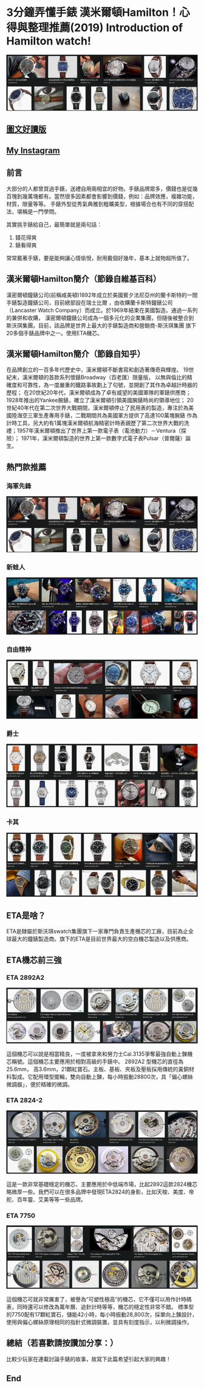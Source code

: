 # 3分鐘弄懂手錶 漢米爾頓Hamilton！心得與整理推薦(2019) Introduction of Hamilton watch!
![f1](https://github.com/HCH1/blog/blob/master/fig/watch33a.png)

## [圖文好讀版]()
## [My Instagram](https://www.instagram.com/redbox111)

## 前言
大部分的人都曾買過手錶，送禮自用兩相宜的好物。手錶品牌眾多，價錢也是從幾百塊到幾萬塊都有。當然很多因素都會影響到價錢，例如：品牌效應，複雜功能，材質，限量等等。
手錶外型從秀氣典雅到粗曠美型，根據場合也有不同的穿搭配法，堪稱是一門學問。

其實挑手錶給自己，最簡單就是兩句話：
1. 錢花得爽
2. 錶看得爽

常常戴著手錶，要是能夠讓心情愉悅，耐用戴個好幾年，基本上就物超所值了。

## 漢米爾頓Hamilton簡介（節錄自維基百科）
漢密爾頓鐘錶公司(前稱咸美頓)1892年成立於美國賓夕法尼亞州的蘭卡斯特的一間手錶製造鐘錶公司，目前總部設在瑞士比爾
，由收購蘭卡斯特鐘錶公司（Lancaster Watch Company）而成立。於1969年結束在美國製造。通過一系列的兼併和收購，
漢密爾頓鐘錶公司成為一個多元化的企業集團，但隨後被整合到斯沃琪集團。目前，該品牌是世界上最大的手錶製造商和營銷商-斯沃琪集團
旗下20多個手錶品牌中之一。使用ETA機芯。

## 漢米爾頓Hamilton簡介（節錄自知乎）
在品牌創立的一百多年代歷史中，漢米爾頓不斷書寫和創造著傳奇與輝煌。 19世紀末，漢米爾頓的首款系列懷錶Broadway（百老匯）限量版，
以無與倫比的精確度和可靠性，為一度嚴重的鐵路事故劃上了句號，並開創了其作為卓越計時器的歷程；
在20世紀20年代，漢米爾頓成為了卓有威望的美國軍隊的軍錶供應商；1928年推出的Yankee腕錶，確立了漢米爾頓引領美國腕錶時尚的領導地位；
20世紀40年代在第二次世界大戰期間，漢米爾頓停止了民用表的製造，專注於為美國陸海空三軍生產專用手錶，二戰期間共為美國軍方提供了高達100萬塊腕錶
作為計時工具，另大約有1萬塊漢米爾頓航海精密計時表親歷了第二次世界大戰的洗禮；1957年漢米爾頓推出了世界上第一款電子表（電池動力）－Ventura（探險）；
1971年，漢米爾頓製造的世界上第一款數字式電子表Pulsar（普爾薩）誕生。


## 熱門款推薦
### 海軍先鋒
![f1](https://github.com/HCH1/blog/blob/master/fig/watch33a.png)

### 新蛙人
![f1](https://github.com/HCH1/blog/blob/master/fig/watch33b.png)

### 自由精神
![f1](https://github.com/HCH1/blog/blob/master/fig/watch33c.png)

### 爵士
![f1](https://github.com/HCH1/blog/blob/master/fig/watch33d.png)

### 卡其
![f1](https://github.com/HCH1/blog/blob/master/fig/watch33e.png)

## ETA是啥？
ETA是隸屬於斯沃琪swatch集團旗下一家專門負責生產機芯的工廠，目前為止全球最大的鐘錶製造商。旗下的ETA是目前世界最大的空白機芯製造以及供應商。

## ETA機芯前三強

### ETA 2892A2
![f1](https://github.com/HCH1/blog/blob/master/fig/watch35a.png)

這個機芯可以說是相當精良，一度被拿來和勞力士Cal.3135爭奪最強自動上鍊機芯稱號。這個機芯主要應用於相對高級的手錶中。
2892A2 型機芯的直徑為25.6mm， 高3.6mm，21顆紅寶石。主板、基板、夾板及壓板採用傳統的黃銅材料製成。它配用環型擺輪，雙向自動上鍊，每小時振動28800次，具「偏心螺絲微調器」，便於精確的微調。

### ETA 2824-2
![f1](https://github.com/HCH1/blog/blob/master/fig/watch35b.png)

這是一款非常基礎穩定的機芯，主要應用於中低端市場，比起2892這款2824機芯略微厚一些。我們可以在很多品牌中發現ETA2824的身影，比如天梭、美度、帝舵、百年靈、艾美等等一些品牌。

### ETA 7750
![f1](https://github.com/HCH1/blog/blob/master/fig/watch35c.png)

這個機芯可就非常厲害了，被譽為“可塑性極高”的機芯，它不僅可以用作計時碼表，同時還可以修改為萬年曆、追針計時等等，機芯的穩定性非常不錯。
標準型的7750配有17顆紅寶石，儲能42小時，每小時振動28,800次，採單向上鍊設計，使用與偏心螺絲原理相同的指針式微調裝置，並具有刻度指示，以利微調操作。


## 總結（若喜歡請按讚加分享：）
比較少玩家在連載討論手錶的故事，故寫下此篇希望引起大家的興趣！

## End
